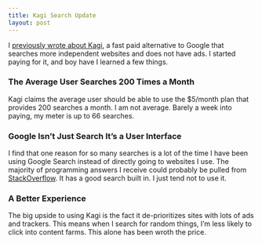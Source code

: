 ```yaml
---
title: Kagi Search Update
layout: post
---
```

I [previously wrote about Kagi](https://www.zagaja.com/2023/03/kagi-google-alternative/), a fast paid alternative to Google that searches more independent websites and does not have ads. I started paying for it, and boy have I learned a few things.

### The Average User Searches 200 Times a Month
Kagi claims the average user should be able to use the $5/month plan that provides 200 searches a month. I am not average. Barely a week into paying, my meter is up to 66 searches.

### Google Isn’t Just Search It’s a User Interface
I find that one reason for so many searches is a lot of the time I have been using Google Search instead of directly going to websites I use. The majority of programming answers I receive could probably be pulled from [StackOverflow](https://stackoverflow.com). It has a good search built in. I just tend not to use it. 

### A Better Experience
The big upside to using Kagi is the fact it de-prioritizes sites with lots of ads and trackers. This means when I search for random things, I’m less likely to click into content farms. This alone has been wroth the price.